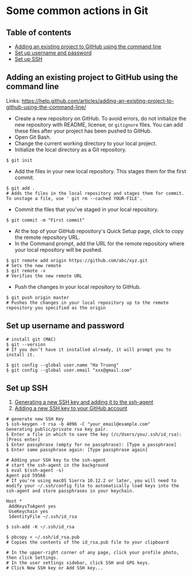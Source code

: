 # Some common actions in Git #


## Table of contents

* [Adding an existing project to GitHub using the command line](#adding-an-existing-project-to-github-using-the-command-line)
* [Set up username and password](#set-up-username-and-password)
* [Set up SSH](#set-up-ssh)

## Adding an existing project to GitHub using the command line

Links: https://help.github.com/articles/adding-an-existing-project-to-github-using-the-command-line/

- Create a new repository on GitHub. To avoid errors, do not initialize the new repository with README, license, or `gitignore` files. You can add these files after your project has been pushed to GitHub.
- Open Git Bash.
- Change the current working directory to your local project.
- Initialize the local directory as a Git repository.
```
$ git init
```
- Add the files in your new local repository. This stages them for the first commit.
```
$ git add .
# Adds the files in the local repository and stages them for commit. To unstage a file, use ' git rm --cached YOUR-FILE'.
```
- Commit the files that you've staged in your local repository.
```
$ git commit -m "First commit"
```
- At the top of your GitHub repository's Quick Setup page, click  to copy the remote repository URL.
- In the Command prompt, add the URL for the remote repository where your local repository will be pushed.
```
$ git remote add origin https://github.com/abc/xyz.git
# Sets the new remote
$ git remote -v
# Verifies the new remote URL 
```
- Push the changes in your local repository to GitHub.
```
$ git push origin master
# Pushes the changes in your local repository up to the remote repository you specified as the origin
```

## Set up username and password

```
# install git (MAC)
$ git --version
# If you don’t have it installed already, it will prompt you to install it.

$ git config --global user.name "Ha Truong"
$ git config --global user.email "xxx@gmail.com"
```

## Set up SSH

1. [Generating a new SSH key and adding it to the ssh-agent](https://help.github.com/articles/generating-a-new-ssh-key-and-adding-it-to-the-ssh-agent/)
2. [Adding a new SSH key to your GitHub account](https://help.github.com/articles/adding-a-new-ssh-key-to-your-github-account/)

```
# generate new SSH Key
$ ssh-keygen -t rsa -b 4096 -C "your_email@example.com"
Generating public/private rsa key pair.
$ Enter a file in which to save the key (/c/Users/you/.ssh/id_rsa):[Press enter]
$ Enter passphrase (empty for no passphrase): [Type a passphrase]
$ Enter same passphrase again: [Type passphrase again]

# Adding your SSH key to the ssh-agent
# start the ssh-agent in the background
$ eval $(ssh-agent -s)
Agent pid 59566
# If you're using macOS Sierra 10.12.2 or later, you will need to modify your ~/.ssh/config file to automatically load keys into the ssh-agent and store passphrases in your keychain.

Host *
 AddKeysToAgent yes
 UseKeychain yes
 IdentityFile ~/.ssh/id_rsa

$ ssh-add -K ~/.ssh/id_rsa

$ pbcopy < ~/.ssh/id_rsa.pub
# Copies the contents of the id_rsa.pub file to your clipboard

# In the upper-right corner of any page, click your profile photo, then click Settings.
# In the user settings sidebar, click SSH and GPG keys.
# Click New SSH key or Add SSH key...
```
